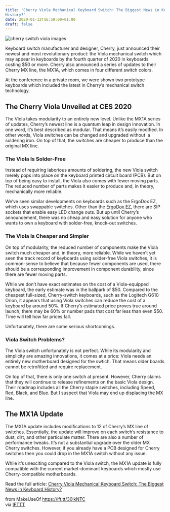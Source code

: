 ```yaml
---
title: 'Cherry Viola Mechanical Keyboard Switch: The Biggest News in Keyboard
History?'
date: 2020-01-12T16:59:00+01:00
draft: false
---
```


![cherry switch viola images](https://static.makeuseof.com/wp-content/uploads/2020/01/cherry-viola-featured-ces-2020.jpg)

Keyboard switch manufacturer and designer, Cherry, just announced their newest and most revolutionary product: the Viola mechanical switch which may appear in keyboards by the fourth quarter of 2020 in keyboards costing $50 or more. Cherry also announced a series of updates to their Cherry MX line, the MX1A, which comes in four different switch colors.

At the conference in a private room, we were shown two prototype keyboards which included the latest in Cherry’s mechanical switch technology.

The Cherry Viola Unveiled at CES 2020
-------------------------------------

The Viola takes modularity to an entirely new level. Unlike the MX1A series of updates, Cherry’s newest line is a quantum leap in design innovation. In one word, it’s best described as modular. That means it’s easily modified. In other words, Viola switches can be changed and upgraded without  a soldering iron. On top of that, the switches are cheaper to produce than the original MX line.

### The Viola Is Solder-Free

Instead of requiring laborious amounts of soldering, the new Viola switch merely pops into place on the keyboard printed circuit board (PCB). But on top of being easy to install, the Viola also comes with fewer moving parts. The reduced number of parts makes it easier to produce and, in theory, mechanically more reliable.

We’ve seen similar developments on keyboards such as the ErgoDox EZ, which uses swappable switches. Other than the [ErgoDox EZ](//www.makeuseof.com/tag/time-founding-hardware-startup/), there are SIP sockets that enable easy LED change outs. But up until Cherry’s announcement, there was no cheap and easy solution for anyone who wants to own a keyboard with solder-free, knock-out switches.

### The Viola Is Cheaper and Simpler

On top of modularity, the reduced number of components make the Viola switch much cheaper and, in theory, more reliable. While we haven’t yet seen the track record of keyboards using solder-free Viola switches, it is common-sense to believe that because fewer components are used, there should be a corresponding improvement in component durability, since there are fewer moving parts.

While we don’t have exact estimates on the cost of a Viola-equipped keyboard, the early estimate was in the ballpark of $50. Compared to the cheapest full-sized, Cherry-switch keyboards, such as the Logitech G610 Orion, it appears that using Viola switches can reduce the cost of a keyboard by around 50%. If Cherry’s estimated price proves true around launch, there may be 60% or number pads that cost far less than even $50. Time will tell how far prices fall.

Unfortunately, there are some serious shortcomings.

### Viola Switch Problems?

The Viola switch unfortunately is not perfect. While its modularity and simplicity are amazing innovations, it comes at a price: Viola needs an entirely new motherboard designed for the swtich. That means older boards cannot be retrofitted and require replacement.

On top of that, there is only one switch at present. However, Cherry claims that they will continue to release refinements on the basic Viola design. Their roadmap includes all the Cherry staple switches, including Speed, Red, Black, and Blue. But I suspect that Viola may end up displacing the MX line.

The MX1A Update
---------------

The MX1A update includes modifications to 12 of Cherry’s MX line of switches. Essentially, the update will improve on each switch’s resistance to dust, dirt, and other particulate matter. There are also a number of performance tweaks. It’s not a substantial upgrade over the older MX Cherry switches. However, if you already have a PCB designed for Cherry switches then you could drop in the MX1A switch without any issue.

While it’s unexciting compared to the Viola switch, the MX1A update is fully compatible with the current market-dominant keyboards which mostly use Cherry-compatible motherboards.

Read the full article: [Cherry Viola Mechanical Keyboard Switch: The Biggest News in Keyboard History?](https://www.makeuseof.com/tag/cherry-viola-mechanical-keyboard-switch-mx1a-update-ces-2020/)

  
  
from MakeUseOf https://ift.tt/30lkNTC  
via [IFTTT](https://ifttt.com/?ref=da&site=blogger)